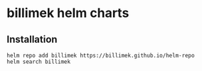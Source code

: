 # billimek helm charts

## Installation

```console
helm repo add billimek https://billimek.github.io/helm-repo
helm search billimek
```
